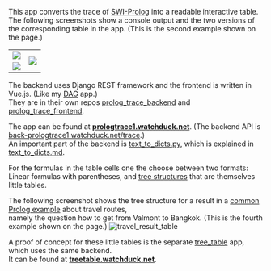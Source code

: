 This app converts the trace of [SWI-Prolog](https://en.wikipedia.org/wiki/SWI-Prolog) into a readable interactive table.
The following screenshots show a console output and the two versions of the corresponding table in the app.
(This is the second example shown on the page.)

<table>
<tr>
<td>
<img src="https://user-images.githubusercontent.com/8267930/74093601-72eedb80-4ad4-11ea-85c3-42d2ced89025.png">
<td rowspan="2">
<img src="https://user-images.githubusercontent.com/8267930/74093602-77b38f80-4ad4-11ea-918e-bca52adc926f.png">
<tr>
<td><img src="https://user-images.githubusercontent.com/8267930/74093597-6e2a2780-4ad4-11ea-9554-7effe614db51.png">
</table>

The backend uses Django REST framework and the frontend is written in Vue.js.
(Like my [DAG](https://github.com/watchduck/DAG) app.)<br>
They are in their own repos [prolog_trace_backend](https://github.com/watchduck/prolog_trace_backend)
and [prolog_trace_frontend](https://github.com/watchduck/prolog_trace_frontend).

The app can be found at **[prologtrace1.watchduck.net](http://prologtrace1.watchduck.net)**.
(The backend API is [back-prologtrace1.watchduck.net/trace](http://back-prologtrace1.watchduck.net/trace).)<br>
An important part of the backend is
[text_to_dicts.py](https://github.com/watchduck/prolog_trace_backend/blob/9c11088d35d9c9e1fd9434c428ca84232331b68b/app/utils/text_to_dicts.py),
which is explained in
[text_to_dicts.md](https://github.com/watchduck/prolog_trace_backend/blob/9c11088d35d9c9e1fd9434c428ca84232331b68b/app/utils/text_to_dicts.md).

For the formulas in the table cells one the choose between two formats: Linear formulas with parentheses,
and [tree structures](https://en.wikipedia.org/wiki/Tree_structure) that are themselves little tables.

The following screenshot shows the tree structure for a result in a
[common Prolog example](https://commons.wikimedia.org/wiki/File:Prolog_travel_graph.svg)
about travel routes,<br>
namely the question how to get from Valmont to Bangkok. (This is the fourth example shown on the page.)
![travel_result_table](https://user-images.githubusercontent.com/8267930/74094413-15ad5700-4ae1-11ea-8fd3-64cca8be47fd.png)


A proof of concept for these little tables is the separate [tree_table](https://github.com/watchduck/tree_table) app,
which uses the same backend.<br>
It can be found at **[treetable.watchduck.net](http://treetable.watchduck.net)**.
